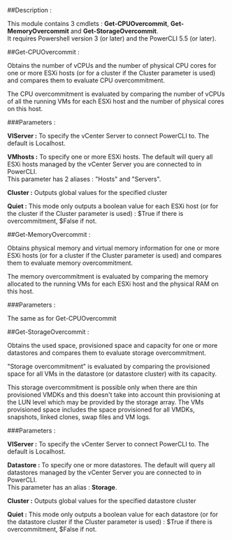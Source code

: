 ##Description :

This module contains 3 cmdlets : **Get-CPUOvercommit**, **Get-MemoryOvercommit** and **Get-StorageOvercommit**.  
It requires Powershell version 3 (or later) and the PowerCLI 5.5 (or later).

##Get-CPUOvercommit :

Obtains the number of vCPUs and the number of physical CPU cores for one or more ESXi hosts (or for a cluster if the Cluster parameter is used) and compares them to evaluate CPU overcommitment.
        
The CPU overcommitment is evaluated by comparing the number of vCPUs of all the running VMs for each ESXi host and the number of physical cores on this host.

###Parameters :

**VIServer :** To specify the vCenter Server to connect PowerCLI to.
The default is Localhost.

**VMhosts :** To specify one or more ESXi hosts. The default will query all ESXi hosts managed by the vCenter Server you are connected to in PowerCLI.  
This parameter has 2 aliases : "Hosts" and "Servers".

**Cluster :** Outputs global values for the specified cluster

**Quiet :** This mode only outputs a boolean value for each ESXi host (or for the cluster if the Cluster parameter is used) : $True if there is overcommitment, $False if not.

##Get-MemoryOvercommit :

Obtains physical memory and virtual memory information for one or more ESXi hosts (or for a cluster if the Cluster parameter is used) and compares them to evaluate memory overcommitment.
        
The memory overcommitment is evaluated by comparing the memory allocated to the running VMs for each ESXi host and the physical RAM on this host.

###Parameters :

The same as for Get-CPUOvercommit

##Get-StorageOvercommit :

Obtains the used space, provisioned space and capacity for one or more datastores and compares them to evaluate storage overcommitment.

"Storage overcommitment" is evaluated by comparing the provisioned space for all VMs in the datastore (or datastore cluster) with its capacity.

This storage overcommitment is possible only when there are thin provisioned VMDKs and this doesn't take into account thin provisioning at the LUN level which may be provided by the storage array.
The VMs provisioned space includes the space provisioned for all VMDKs, snapshots, linked clones, swap files and VM logs.

###Parameters :

**VIServer :** To specify the vCenter Server to connect PowerCLI to.
The default is Localhost.

**Datastore :** To specify one or more datastores. The default will query all datastores managed by the vCenter Server you are connected to in PowerCLI.  
This parameter has an alias : **Storage**.

**Cluster :** Outputs global values for the specified datastore cluster

**Quiet :** This mode only outputs a boolean value for each datastore (or for the datastore cluster if the Cluster parameter is used) : $True if there is overcommitment, $False if not.
